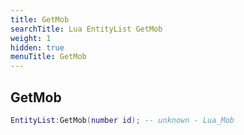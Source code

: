 ```yaml
---
title: GetMob
searchTitle: Lua EntityList GetMob
weight: 1
hidden: true
menuTitle: GetMob
---
```

## GetMob
```lua
EntityList:GetMob(number id); -- unknown - Lua_Mob
```